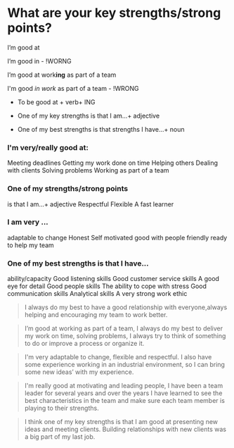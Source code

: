# What are your key strengths/strong points?

I’m good at

I’m good in - !WORNG

I’m good at work**ing** as part of a team

I'm good *in work* as part of a team - !WRONG

- To be good at + verb+ ING

- One of my key strengths is that I am...+ adjective

- One of my best strengths is that strengths I have...+ noun

### I'm very/really good at:
Meeting deadlines
Getting my work done on time
Helping others
Dealing with clients
Solving problems
Working as part of a team


### One of my strengths/strong points
is that I am...+ adjective
Respectful
Flexible
A fast learner

### I am very ...
adaptable to change
Honest
Self motivated
good with people
friendly
ready to help my team

### One of my best strengths is that I have...
ability/capacity
Good listening skills
Good customer service skills
A good eye for detail
Good people skills
The ability to cope with stress
Good communication skills
Analytical skills
A very strong work ethic


>I always do my best to have a good relationship with everyone,always helping and encouraging my team to work better.

>I’m good at working as part of a team, I always do my best to deliver my work on time, solving problems, I always try to think of something to do or improve a process or organize it.

>I'm very adaptable to change, flexible and respectful. I also have some experience working in an industrial environment, so I can bring some new ideas’ with my experience.

>I'm really good at motivating and leading people, I have been a team leader for several years and over the years I have learned to see the best characteristics in the team and make sure each team member is playing to their strengths.

>I think one of my key strengths is that I am good at presenting new ideas and meeting clients. Building relationships with new clients was a big part of my last job.



